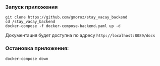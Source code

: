 ### Запуск приложения

    git clone https://github.com/gmoroz/stay_vacay_backend
    cd /stay_vacay_backend
    docker-compose -f docker-compose-backend.yaml up -d

Документация будет доступна по адресу `http://localhost:8089/docs`

### Остановка приложения:

    docker-compose down
